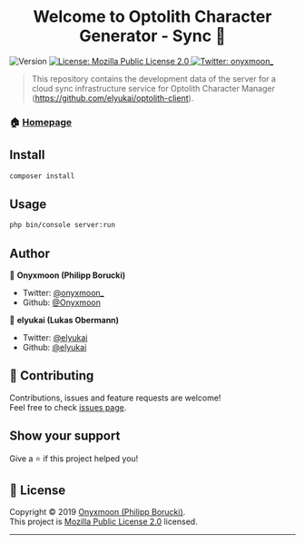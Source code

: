 <h1 align="center">Welcome to Optolith Character Generator - Sync 👋</h1>
<p>
  <img alt="Version" src="https://img.shields.io/badge/version-0.0.0-blue.svg?cacheSeconds=2592000" />
  <a href="https://spdx.org/licenses/MPL-2.0.html">
    <img alt="License: Mozilla Public License 2.0" src="https://img.shields.io/badge/License-Mozilla Public License 2.0-yellow.svg" target="_blank" />
  </a>
  <a href="https://twitter.com/onyxmoon_">
    <img alt="Twitter: onyxmoon_" src="https://img.shields.io/twitter/follow/onyxmoon_.svg?style=social" target="_blank" />
  </a>
</p>

> This repository contains the development data of the server for a cloud sync  infrastructure service for Optolith Character Manager (https://github.com/elyukai/optolith-client).

### 🏠 [Homepage](sync.optolith.app)

## Install

```sh
composer install
```

## Usage

```sh
php bin/console server:run
```

## Author

👤 **Onyxmoon (Philipp Borucki)**

* Twitter: [@onyxmoon_](https://twitter.com/onyxmoon_)
* Github: [@Onyxmoon](https://github.com/Onyxmoon)

👤 **elyukai (Lukas Obermann)**

* Twitter: [@elyukai](https://twitter.com/elyukai)
* Github: [@elyukai](https://github.com/elyukai/)

## 🤝 Contributing

Contributions, issues and feature requests are welcome!<br />Feel free to check [issues page](https://github.com/Onyxmoon/optolith-sync/issues).

## Show your support

Give a ⭐️ if this project helped you!

## 📝 License

Copyright © 2019 [Onyxmoon (Philipp Borucki)](https://github.com/Onyxmoon).<br />
This project is [Mozilla Public License 2.0](https://spdx.org/licenses/MPL-2.0.html) licensed.

***